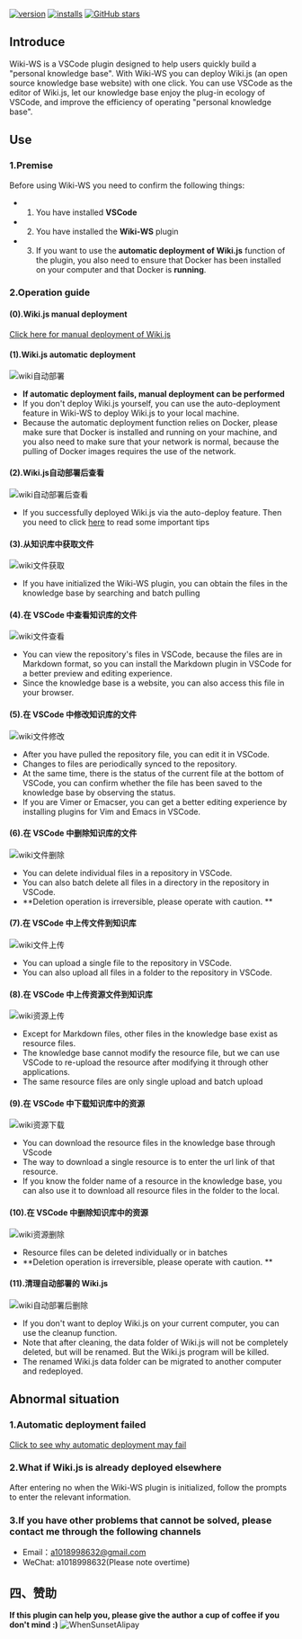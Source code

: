 [![version](https://img.shields.io/vscode-marketplace/v/WhenSunset.Wiki-ws.svg?style=flat-square&label=vscode%20marketplace)](https://marketplace.visualstudio.com/items?itemName=WhenSunset.Wiki-ws) [![installs](https://img.shields.io/vscode-marketplace/d/WhenSunset.Wiki-ws.svg?style=flat-square)](https://marketplace.visualstudio.com/items?itemName=WhenSunset.Wiki-ws) [![GitHub stars](https://img.shields.io/github/stars/whenSunSet/wiki-ws.svg?style=flat-square&label=github%20stars)](https://github.com/whenSunSet/wiki-ws)

## Introduce

Wiki-WS is a VSCode plugin designed to help users quickly build a "personal knowledge base". With Wiki-WS you can deploy Wiki.js (an open source knowledge base website) with one click. You can use VSCode as the editor of Wiki.js, let our knowledge base enjoy the plug-in ecology of VSCode, and improve the efficiency of operating "personal knowledge base".

## Use

### 1.Premise

Before using Wiki-WS you need to confirm the following things:
- 1. You have installed **VSCode**
- 2. You have installed the **Wiki-WS** plugin
- 3. If you want to use the **automatic deployment of Wiki.js** function of the plugin, you also need to ensure that Docker has been installed on your computer and that Docker is **running**.

### 2.Operation guide

#### (0).Wiki.js manual deployment
[Click here for manual deployment of Wiki.js](https://github.com/whenSunSet/wiki-js-deploy)

#### (1).Wiki.js automatic deployment
![wiki自动部署](https://github.com/whenSunSet/image-lib/blob/master/wiki自动部署.gif?raw=true)

- **If automatic deployment fails, manual deployment can be performed**
- If you don't deploy Wiki.js yourself, you can use the auto-deployment feature in Wiki-WS to deploy Wiki.js to your local machine.
- Because the automatic deployment function relies on Docker, please make sure that Docker is installed and running on your machine, and you also need to make sure that your network is normal, because the pulling of Docker images requires the use of the network.

#### (2).Wiki.js自动部署后查看
![wiki自动部署后查看](https://github.com/whenSunSet/image-lib/blob/master/wiki自动部署后查看.gif?raw=true)
- If you successfully deployed Wiki.js via the auto-deploy feature. Then you need to click [here](http://wiki.heshixi.com/zh/Wiki-ws/Important) to read some important tips

#### (3).从知识库中获取文件
![wiki文件获取](https://github.com/whenSunSet/image-lib/blob/master/wiki文件获取.gif?raw=true)
- If you have initialized the Wiki-WS plugin, you can obtain the files in the knowledge base by searching and batch pulling

#### (4).在 VSCode 中查看知识库的文件
![wiki文件查看](https://github.com/whenSunSet/image-lib/blob/master/wiki文件查看.gif?raw=true)
- You can view the repository's files in VSCode, because the files are in Markdown format, so you can install the Markdown plugin in VSCode for a better preview and editing experience.
- Since the knowledge base is a website, you can also access this file in your browser.

#### (5).在 VSCode 中修改知识库的文件
![wiki文件修改](https://github.com/whenSunSet/image-lib/blob/master/wiki文件修改.gif?raw=true)
- After you have pulled the repository file, you can edit it in VSCode.
- Changes to files are periodically synced to the repository.
- At the same time, there is the status of the current file at the bottom of VSCode, you can confirm whether the file has been saved to the knowledge base by observing the status.
- If you are Vimer or Emacser, you can get a better editing experience by installing plugins for Vim and Emacs in VSCode.

#### (6).在 VSCode 中删除知识库的文件
![wiki文件删除](https://github.com/whenSunSet/image-lib/blob/master/wiki文件删除.gif?raw=true)
- You can delete individual files in a repository in VSCode.
- You can also batch delete all files in a directory in the repository in VSCode.
- **Deletion operation is irreversible, please operate with caution. **

#### (7).在 VSCode 中上传文件到知识库
![wiki文件上传](https://github.com/whenSunSet/image-lib/blob/master/wiki文件上传.gif?raw=true)
- You can upload a single file to the repository in VSCode.
- You can also upload all files in a folder to the repository in VSCode.

#### (8).在 VSCode 中上传资源文件到知识库
![wiki资源上传](https://github.com/whenSunSet/image-lib/blob/master/wiki资源上传.gif?raw=true)
- Except for Markdown files, other files in the knowledge base exist as resource files.
- The knowledge base cannot modify the resource file, but we can use VSCode to re-upload the resource after modifying it through other applications.
- The same resource files are only single upload and batch upload

#### (9).在 VSCode 中下载知识库中的资源
![wiki资源下载](https://github.com/whenSunSet/image-lib/blob/master/wiki资源下载.gif?raw=true)
- You can download the resource files in the knowledge base through VScode
- The way to download a single resource is to enter the url link of that resource.
- If you know the folder name of a resource in the knowledge base, you can also use it to download all resource files in the folder to the local.

#### (10).在 VSCode 中删除知识库中的资源
![wiki资源删除](https://github.com/whenSunSet/image-lib/blob/master/wiki资源删除.gif?raw=true)
- Resource files can be deleted individually or in batches
- **Deletion operation is irreversible, please operate with caution. **

#### (11).清理自动部署的 Wiki.js
![wiki自动部署后删除](https://github.com/whenSunSet/image-lib/blob/master/wiki自动部署后删除.gif?raw=true)
- If you don't want to deploy Wiki.js on your current computer, you can use the cleanup function.
- Note that after cleaning, the data folder of Wiki.js will not be completely deleted, but will be renamed. But the Wiki.js program will be killed.
- The renamed Wiki.js data folder can be migrated to another computer and redeployed.


## Abnormal situation

### 1.Automatic deployment failed

[Click to see why automatic deployment may fail](http://wiki.heshixi.com/zh/Wiki-ws插件/为什么会失败)

### 2.What if Wiki.js is already deployed elsewhere

After entering no when the Wiki-WS plugin is initialized, follow the prompts to enter the relevant information.

### 3.If you have other problems that cannot be solved, please contact me through the following channels

- Email：a1018998632@gmail.com
- WeChat: a1018998632(Please note overtime)

## 四、赞助

**If this plugin can help you, please give the author a cup of coffee if you don't mind :)**
![WhenSunsetAlipay](https://cdn.jsdelivr.net/gh/whenSunSet/image-lib/WhenSunsetAlipay.jpg)
